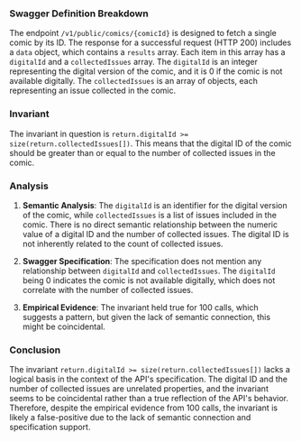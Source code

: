 ### Swagger Definition Breakdown

The endpoint `/v1/public/comics/{comicId}` is designed to fetch a single comic by its ID. The response for a successful request (HTTP 200) includes a `data` object, which contains a `results` array. Each item in this array has a `digitalId` and a `collectedIssues` array. The `digitalId` is an integer representing the digital version of the comic, and it is 0 if the comic is not available digitally. The `collectedIssues` is an array of objects, each representing an issue collected in the comic.

### Invariant

The invariant in question is `return.digitalId >= size(return.collectedIssues[])`. This means that the digital ID of the comic should be greater than or equal to the number of collected issues in the comic.

### Analysis

1. **Semantic Analysis**: The `digitalId` is an identifier for the digital version of the comic, while `collectedIssues` is a list of issues included in the comic. There is no direct semantic relationship between the numeric value of a digital ID and the number of collected issues. The digital ID is not inherently related to the count of collected issues.

2. **Swagger Specification**: The specification does not mention any relationship between `digitalId` and `collectedIssues`. The `digitalId` being 0 indicates the comic is not available digitally, which does not correlate with the number of collected issues.

3. **Empirical Evidence**: The invariant held true for 100 calls, which suggests a pattern, but given the lack of semantic connection, this might be coincidental.

### Conclusion

The invariant `return.digitalId >= size(return.collectedIssues[])` lacks a logical basis in the context of the API's specification. The digital ID and the number of collected issues are unrelated properties, and the invariant seems to be coincidental rather than a true reflection of the API's behavior. Therefore, despite the empirical evidence from 100 calls, the invariant is likely a false-positive due to the lack of semantic connection and specification support.
